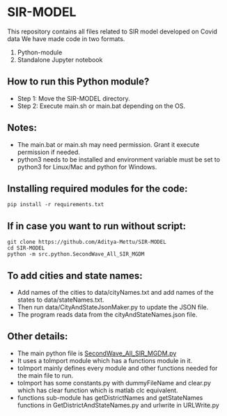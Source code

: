 # SIR-MODEL
This repository contains all files related to SIR model developed on Covid data
We have made code in two formats.

1. Python-module
2. Standalone Jupyter notebook

## How to run this Python module?

* Step 1: Move the SIR-MODEL directory.
* Step 2: Execute main.sh or main.bat depending on the OS.

## Notes:

* The main.bat or main.sh may need permission. Grant it execute permission if needed.
* python3 needs to be installed and environment variable must be set to python3 for Linux/Mac and python for Windows.

## Installing required modules for the code:

    pip install -r requirements.txt

## If in case you want to run without script:

    git clone https://github.com/Aditya-Mettu/SIR-MODEL
    cd SIR-MODEL
    python -m src.python.SecondWave_All_SIR_MGDM

## To add cities and state names:

* Add names of the cities to data/cityNames.txt and add names of the states to data/stateNames.txt.
* Then run data/CityAndStateJsonMaker.py to update the JSON file.
* The program reads data from the cityAndStateNames.json file.

## Other details:

* The main python file is [SecondWave_All_SIR_MGDM.py](https://github.com/Aditya-Mettu/SIR-MODEL/blob/main/src/python/SecondWave_All_SIR_MGDM.py)
* It uses a toImport module which has a functions module in it.
* toImport mainly defines every module and other functions needed for the main file to run.
* toImport has some constants.py with dummyFileName and clear.py which has clear function which is matlab clc equivalent.
* functions sub-module has getDistrictNames and getStateNames functions in GetDistrictAndStateNames.py and urlwrite in URLWrite.py
